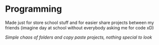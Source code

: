 # Programming
 
 Made just for store school stuff and for easier share projects between my friends (imagine day at school without everybody asking me for code xD)
 
*Simple chaos of folders and copy paste projects, nothing special to look*
